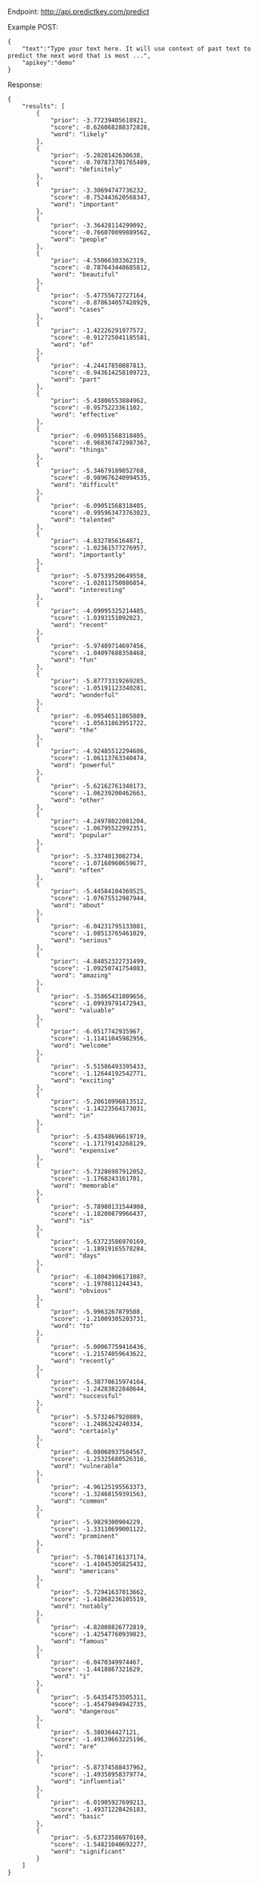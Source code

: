 
Endpoint: http://api.predictkey.com/predict

Example POST:

    {
        "text":"Type your text here. It will use context of past text to predict the next word that is most ...",
        "apikey":"demo"
    }


Response:

    {
        "results": [
            {
                "prior": -3.77239405618921,
                "score": -0.626068288372828,
                "word": "likely"
            },
            {
                "prior": -5.2020142630638,
                "score": -0.707873701765409,
                "word": "definitely"
            },
            {
                "prior": -3.30694747736232,
                "score": -0.752443620568347,
                "word": "important"
            },
            {
                "prior": -3.36428114299092,
                "score": -0.766070099889562,
                "word": "people"
            },
            {
                "prior": -4.55066303362319,
                "score": -0.787643448685812,
                "word": "beautiful"
            },
            {
                "prior": -5.47755672727164,
                "score": -0.878634057428929,
                "word": "cases"
            },
            {
                "prior": -1.42226291977572,
                "score": -0.912725041185581,
                "word": "of"
            },
            {
                "prior": -4.24417850887813,
                "score": -0.943614258109723,
                "word": "part"
            },
            {
                "prior": -5.43806553884962,
                "score": -0.9575223361102,
                "word": "effective"
            },
            {
                "prior": -6.09051568318405,
                "score": -0.968367472987367,
                "word": "things"
            },
            {
                "prior": -5.34679189852768,
                "score": -0.989676240994535,
                "word": "difficult"
            },
            {
                "prior": -6.09051568318405,
                "score": -0.995963473763023,
                "word": "talented"
            },
            {
                "prior": -4.8327856164871,
                "score": -1.02361577276957,
                "word": "importantly"
            },
            {
                "prior": -5.07539520649558,
                "score": -1.02811750886854,
                "word": "interesting"
            },
            {
                "prior": -4.09095325214485,
                "score": -1.0393151092023,
                "word": "recent"
            },
            {
                "prior": -5.97409714697456,
                "score": -1.04097688358468,
                "word": "fun"
            },
            {
                "prior": -5.87773319269285,
                "score": -1.05191123340281,
                "word": "wonderful"
            },
            {
                "prior": -6.09546511865889,
                "score": -1.05631863951722,
                "word": "the"
            },
            {
                "prior": -4.92485512294686,
                "score": -1.06113763340474,
                "word": "powerful"
            },
            {
                "prior": -5.62162761340173,
                "score": -1.06239200462663,
                "word": "other"
            },
            {
                "prior": -4.24978022081204,
                "score": -1.06795522992351,
                "word": "popular"
            },
            {
                "prior": -5.3374013082734,
                "score": -1.07168960659677,
                "word": "often"
            },
            {
                "prior": -5.44584104369525,
                "score": -1.07675512987944,
                "word": "about"
            },
            {
                "prior": -6.04231795133081,
                "score": -1.08513765461029,
                "word": "serious"
            },
            {
                "prior": -4.84852322731499,
                "score": -1.09250741754083,
                "word": "amazing"
            },
            {
                "prior": -5.35865431809656,
                "score": -1.09939791472943,
                "word": "valuable"
            },
            {
                "prior": -6.0517742935967,
                "score": -1.11411045982956,
                "word": "welcome"
            },
            {
                "prior": -5.51586493395433,
                "score": -1.12644192542771,
                "word": "exciting"
            },
            {
                "prior": -5.20610996813512,
                "score": -1.14223564173031,
                "word": "in"
            },
            {
                "prior": -5.43548696619719,
                "score": -1.17179143268129,
                "word": "expensive"
            },
            {
                "prior": -5.73286987912052,
                "score": -1.1768243161701,
                "word": "memorable"
            },
            {
                "prior": -5.78980131544908,
                "score": -1.18200879966437,
                "word": "is"
            },
            {
                "prior": -5.63723586970169,
                "score": -1.18919165578284,
                "word": "days"
            },
            {
                "prior": -6.10043906171087,
                "score": -1.1970811244343,
                "word": "obvious"
            },
            {
                "prior": -5.9963267879508,
                "score": -1.21009305203731,
                "word": "to"
            },
            {
                "prior": -5.00067759416436,
                "score": -1.21574059643622,
                "word": "recently"
            },
            {
                "prior": -5.38770615974164,
                "score": -1.24283822848644,
                "word": "successful"
            },
            {
                "prior": -5.5732467920889,
                "score": -1.2486324240334,
                "word": "certainly"
            },
            {
                "prior": -6.08068937504567,
                "score": -1.25325680526316,
                "word": "vulnerable"
            },
            {
                "prior": -4.96125195563373,
                "score": -1.32468159391563,
                "word": "common"
            },
            {
                "prior": -5.9829300904229,
                "score": -1.33110699001122,
                "word": "prominent"
            },
            {
                "prior": -5.78614716137174,
                "score": -1.41045305825432,
                "word": "americans"
            },
            {
                "prior": -5.72941637013662,
                "score": -1.41868236105519,
                "word": "notably"
            },
            {
                "prior": -4.82008826772819,
                "score": -1.42547760939823,
                "word": "famous"
            },
            {
                "prior": -6.0470349974467,
                "score": -1.4418867321629,
                "word": "i"
            },
            {
                "prior": -5.64354753505311,
                "score": -1.45479494942735,
                "word": "dangerous"
            },
            {
                "prior": -5.380364427121,
                "score": -1.49139663225196,
                "word": "are"
            },
            {
                "prior": -5.87374588437962,
                "score": -1.49358958379774,
                "word": "influential"
            },
            {
                "prior": -6.01905927699213,
                "score": -1.49371228426183,
                "word": "basic"
            },
            {
                "prior": -5.63723586970169,
                "score": -1.54821040692277,
                "word": "significant"
            }
        ]
    }
